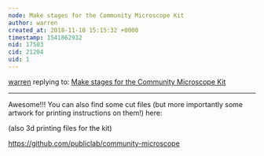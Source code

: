 ```yaml
---
node: Make stages for the Community Microscope Kit
author: warren
created_at: 2018-11-10 15:15:32 +0000
timestamp: 1541862932
nid: 17503
cid: 21204
uid: 1
---
```




[warren](../profile/warren) replying to: [Make stages for the Community Microscope Kit](../notes/imvec/11-10-2018/community-microscope-laser-cut-file)

----
Awesome!!! You can also find some cut files (but more importantly some artwork for printing instructions on them!) here:

(also 3d printing files for the kit)

https://github.com/publiclab/community-microscope
